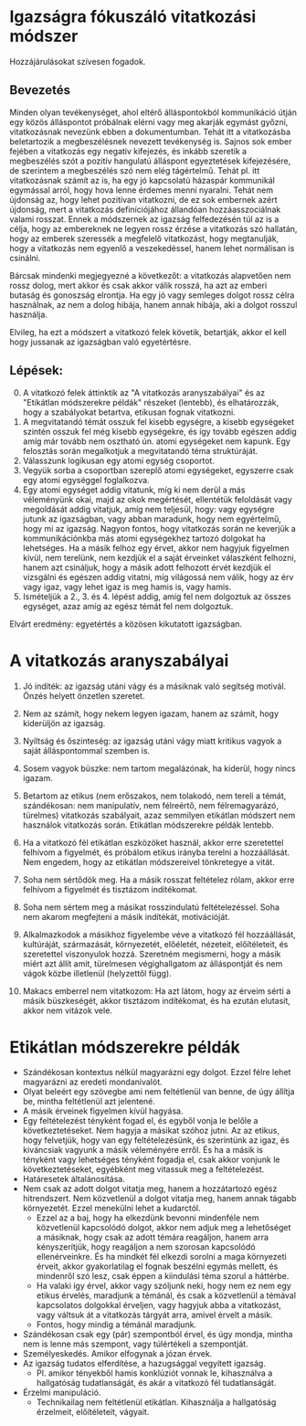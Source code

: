 # Igazságra fókuszáló vitatkozási módszer

Hozzájárulásokat szívesen fogadok.

## Bevezetés

Minden olyan tevékenységet, ahol eltérő álláspontokból kommunikáció útján egy közös álláspontot próbálnak elérni vagy meg akarják egymást győzni, vitatkozásnak nevezünk ebben a dokumentumban. Tehát itt a vitatkozásba beletartozik a megbeszélésnek nevezett tevékenység is. Sajnos sok ember fejében a vitatkozás egy negatív kifejezés, és inkább szeretik a megbeszélés szót a pozitív hangulatú álláspont egyeztetések kifejezésére, de szerintem a megbeszélés szó nem elég tágértelmű. Tehát pl. itt vitatkozásnak számít az is, ha egy jó kapcsolatú házaspár kommunikál egymással arról, hogy hova lenne érdemes menni nyaralni. Tehát nem újdonság az, hogy lehet pozitívan vitatkozni, de ez sok embernek azért újdonság, mert a vitatkozás definíciójához állandóan hozzáasszociálnak valami rosszat. Ennek a módszernek az igazság felfedezésén túl az is a célja, hogy az embereknek ne legyen rossz érzése a vitatkozás szó hallatán, hogy az emberek szeressék a megfelelő vitatkozást, hogy megtanulják, hogy a vitatkozás nem egyenlő a veszekedéssel, hanem lehet normálisan is csinálni.

Bárcsak mindenki megjegyezné a következőt: a vitatkozás alapvetően nem rossz dolog, mert akkor és csak akkor válik rosszá, ha azt az emberi butaság és gonoszság elrontja. Ha egy jó vagy semleges dolgot rossz célra használnak, az nem a dolog hibája, hanem annak hibája, aki a dolgot rosszul használja.

Elvileg, ha ezt a módszert a vitatkozó felek követik, betartják, akkor el kell hogy jussanak az igazságban való egyetértésre.

## Lépések:

0. A vitatkozó felek áttinktik az "A vitatkozás aranyszabályai" és az "Etikátlan módszerekre példák" részeket (lentebb), és elhatározzák, hogy a szabályokat betartva, etikusan fognak vitatkozni.
1. A megvitatandó témát osszuk fel kisebb egységre, a kisebb egységeket szintén osszuk fel még kisebb egységekre, és így tovább egészen addig amíg már tovább nem osztható ún. atomi egységeket nem kapunk. Egy felosztás során megalkotjuk a megvitatandó téma struktúráját.
2. Válasszunk logikusan egy atomi egység csoportot.
3. Vegyük sorba a csoportban szereplő atomi egységeket, egyszerre csak egy atomi egységgel foglalkozva.
4. Egy atomi egységet addig vitatunk, míg ki nem derül a más véleményünk okai, majd az okok megértését, ellentétük feloldását vagy megoldását addig vitatjuk, amíg nem teljesül, hogy: vagy egységre jutunk az igazságban, vagy abban maradunk, hogy nem egyértelmű, hogy mi az igazság. Nagyon fontos, hogy vitatkozás során ne keverjük a kommunikációnkba más atomi egységekhez tartozó dolgokat ha lehetséges. Ha a másik felhoz egy érvet, akkor nem hagyjuk figyelmen kívül, nem terelünk, nem kezdjük el a saját érveinket válaszként felhozni, hanem azt csináljuk, hogy a másik adott felhozott érvét kezdjük el vizsgálni és egészen addig vitatni, míg világossá nem válik, hogy az érv vagy igaz, vagy lehet igaz is meg hamis is, vagy hamis.
5. Ismételjük a 2., 3. és 4. lépést addig, amíg fel nem dolgoztuk az összes egységet, azaz amíg az egész témát fel nem dolgoztuk.

Elvárt eredmény: egyetértés a közösen kikutatott igazságban.

# A vitatkozás aranyszabályai

1.  Jó indíték: az igazság utáni vágy és a másiknak való segítség motivál. Önzés helyett önzetlen szeretet.
    
2.  Nem az számít, hogy nekem legyen igazam, hanem az számít, hogy kiderüljön az igazság.
    
3.  Nyíltság és őszinteség: az igazság utáni vágy miatt kritikus vagyok a saját álláspontommal szemben is.
    
4.  Sosem vagyok büszke: nem tartom megalázónak, ha kiderül, hogy nincs igazam.
    
5.  Betartom az etikus (nem erőszakos, nem tolakodó, nem tereli a témát, szándékosan: nem manipulatív, nem félreértő, nem félremagyarázó, türelmes) vitatkozás szabályait, azaz semmilyen etikátlan módszert nem használok vitatkozás során. Etikátlan módszerekre példák lentebb.
    
6.  Ha a vitatkozó fél etikátlan eszközöket használ, akkor erre szeretettel felhívom a figyelmét, és próbálom etikus irányba terelni a hozzáállását. Nem engedem, hogy az etikátlan módszereivel tönkretegye a vitát.
    
7.  Soha nem sértődök meg. Ha a másik rosszat feltételez rólam, akkor erre felhívom a figyelmét és tisztázom indítékomat.
    
8.  Soha nem sértem meg a másikat rosszindulatú feltételezéssel. Soha nem akarom megfejteni a másik indítékát, motivációját.
    
9.  Alkalmazkodok a másikhoz figyelembe véve a vitatkozó fél hozzáállását, kultúráját, származását, környezetét, előéletét, nézeteit, előítéleteit, és szeretettel viszonyulok hozzá. Szeretném megismerni, hogy a másik miért azt állít amit, türelmesen végighallgatom az álláspontját és nem vágok közbe illetlenül (helyzettől függ).
    
10. Makacs emberrel nem vitatkozom: Ha azt látom, hogy az érveim sérti a másik büszkeségét, akkor tisztázom indítékomat, és ha ezután elutasít, akkor nem vitázok vele.

# Etikátlan módszerekre példák

- Szándékosan kontextus nélkül magyarázni egy dolgot. Ezzel félre lehet magyarázni az eredeti mondanivalót.
- Olyat beleért egy szövegbe ami nem feltétlenül van benne, de úgy állítja be, mintha feltétlenül azt jelentené.
- A másik érveinek figyelmen kívül hagyása.
- Egy feltételezést tényként fogad el, és egyből vonja le belőle a következtetéseket. Nem hagyja a másikat szóhoz jutni. Az az etikus, hogy felvetjük, hogy van egy feltételezésünk, és szerintünk az igaz, és kiváncsiak vagyunk a másik véleményére erről. És ha a másik is tényként vagy lehetséges tényként fogadja el, csak akkor vonjunk le következtetéseket, egyébként meg vitassuk meg a feltételezést.
- Határesetek általánosítása.
- Nem csak az adott dolgot vitatja meg, hanem a hozzátartozó egész hitrendszert. Nem közvetlenül a dolgot vitatja meg, hanem annak tágabb környezetét. Ezzel menekülni lehet a kudarctól.
  - Ezzel az a baj, hogy ha elkezdünk bevonni mindenféle nem közvetlenül kapcsolódó dolgot, akkor nem adjuk meg a lehetőséget a másiknak, hogy csak az adott témára reagáljon, hanem arra kényszerítjük, hogy reagáljon a nem szorosan kapcsolódó ellenérveinkre. És ha mindkét fél elkezdi sorolni a maga környezeti érveit, akkor gyakorlatilag el fognak beszélni egymás mellett, és mindenről szó lesz, csak éppen a kiindulási téma szorul a háttérbe.
  - Ha valaki így érvel, akkor vagy szóljunk neki, hogy nem ez nem egy etikus érvelés, maradjunk a témánál, és csak a közvetlenül a témával kapcsolatos dolgokkal érveljen, vagy hagyjuk abba a vitatkozást, vagy váltsuk át a vitatkozás tárgyát arra, amivel érvelt a másik.
  - Fontos, hogy mindig a témánál maradjunk.
- Szándékosan csak egy (pár) szempontból érvel, és úgy mondja, mintha nem is lenne más szempont, vagy túlértékeli a szempontját.
- Személyeskedés. Amikor elfogynak a józan érvek.
- Az igazság tudatos elferdítése, a hazugsággal vegyített igazság.
  - Pl. amikor tényekből hamis konklúziót vonnak le, kihasználva a hallgatóság tudatlanságát, és akár a vitatkozó fél tudatlanságát.
- Érzelmi manipuláció.
  - Technikailag nem feltétlenül etikátlan. Kihasználja a hallgatóság érzelmeit, előítéleteit, vágyait.
